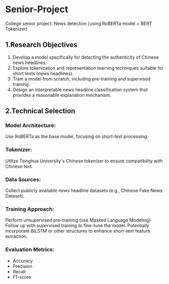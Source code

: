 # Senior-Project
College senior project: News detection (using RoBERTa model + BERT Tokenizer)
## 1.Research Objectives
1. Develop a model specifically for detecting the authenticity of Chinese news headlines.
2. Explore tokenization and representation learning techniques suitable for short texts (news headlines).
3. Train a model from scratch, including pre-training and supervised training.
4. Design an interpretable news headline classification system that provides a reasonable explanation mechanism.
## 2.Technical Selection
### Model Architecture:
Use RoBERTa as the base model, focusing on short-text processing.
### Tokenizer:
Utilize Tsinghua University's Chinese tokenizer to ensure compatibility with Chinese text.
### Data Sources:
Collect publicly available news headline datasets (e.g., Chinese Fake News Dataset).
### Training Approach:
Perform unsupervised pre-training.(use Masked Language Modeling)
Follow up with supervised training to fine-tune the model.
Potentially incorporate BiLSTM or other structures to enhance short-text feature extraction.
### Evaluation Metrics:
- Accuracy
- Precision
- Recall
- F1-score
